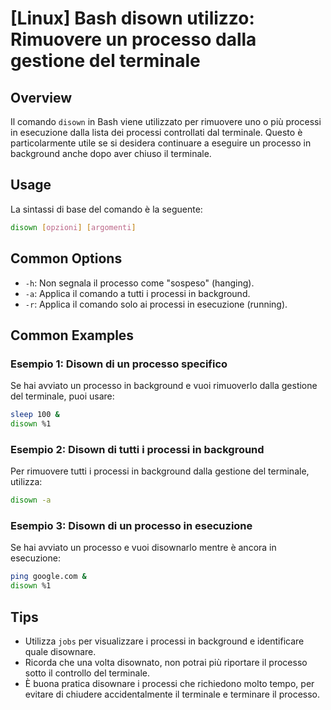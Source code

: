 # [Linux] Bash disown utilizzo: Rimuovere un processo dalla gestione del terminale

## Overview
Il comando `disown` in Bash viene utilizzato per rimuovere uno o più processi in esecuzione dalla lista dei processi controllati dal terminale. Questo è particolarmente utile se si desidera continuare a eseguire un processo in background anche dopo aver chiuso il terminale.

## Usage
La sintassi di base del comando è la seguente:

```bash
disown [opzioni] [argomenti]
```

## Common Options
- `-h`: Non segnala il processo come "sospeso" (hanging).
- `-a`: Applica il comando a tutti i processi in background.
- `-r`: Applica il comando solo ai processi in esecuzione (running).

## Common Examples

### Esempio 1: Disown di un processo specifico
Se hai avviato un processo in background e vuoi rimuoverlo dalla gestione del terminale, puoi usare:

```bash
sleep 100 &
disown %1
```

### Esempio 2: Disown di tutti i processi in background
Per rimuovere tutti i processi in background dalla gestione del terminale, utilizza:

```bash
disown -a
```

### Esempio 3: Disown di un processo in esecuzione
Se hai avviato un processo e vuoi disownarlo mentre è ancora in esecuzione:

```bash
ping google.com &
disown %1
```

## Tips
- Utilizza `jobs` per visualizzare i processi in background e identificare quale disownare.
- Ricorda che una volta disownato, non potrai più riportare il processo sotto il controllo del terminale.
- È buona pratica disownare i processi che richiedono molto tempo, per evitare di chiudere accidentalmente il terminale e terminare il processo.